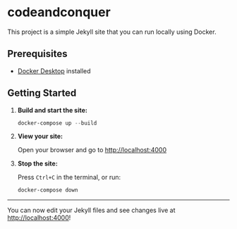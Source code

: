 # codeandconquer

This project is a simple Jekyll site that you can run locally using Docker.

## Prerequisites
- [Docker Desktop](https://www.docker.com/products/docker-desktop/) installed

## Getting Started

1. **Build and start the site:**

   ```powershell
   docker-compose up --build
   ```

2. **View your site:**

   Open your browser and go to [http://localhost:4000](http://localhost:4000)

3. **Stop the site:**

   Press `Ctrl+C` in the terminal, or run:
   ```powershell
   docker-compose down
   ```

---

You can now edit your Jekyll files and see changes live at [http://localhost:4000](http://localhost:4000)!